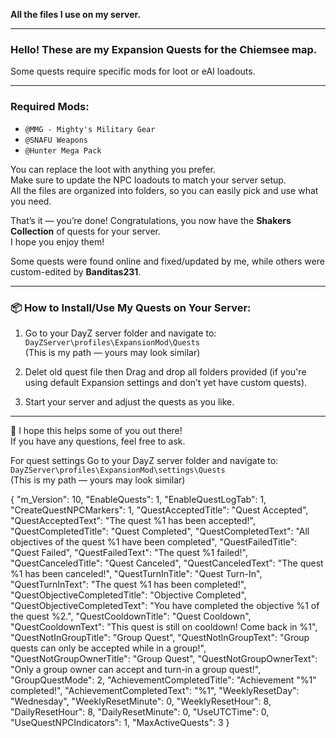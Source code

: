 **All the files I use on my server.**

---

### Hello! These are my Expansion Quests for the Chiemsee map.

Some quests require specific mods for loot or eAI loadouts.

---

### Required Mods:

- `@MMG - Mighty's Military Gear`
- `@SNAFU Weapons`
- `@Hunter Mega Pack`

You can replace the loot with anything you prefer.  
Make sure to update the NPC loadouts to match your server setup.  
All the files are organized into folders, so you can easily pick and use what you need.

That’s it — you’re done! Congratulations, you now have the **Shakers Collection** of quests for your server.  
I hope you enjoy them!

Some quests were found online and fixed/updated by me, while others were custom-edited by **Banditas231**.

---



### 📦 How to Install/Use My Quests on Your Server:

1. Go to your DayZ server folder and navigate to:  
   `DayZServer\profiles\ExpansionMod\Quests`  
   (This is my path — yours may look similar)

2. Delet old quest file then Drag and drop all folders provided (if you're using default Expansion settings and don’t yet have custom quests).

3. Start your server and adjust the quests as you like.

---

💪 I hope this helps some of you out there!  
If you have any questions, feel free to ask.


For quest settings Go to your DayZ server folder and navigate to:  
   `DayZServer\profiles\ExpansionMod\settings\Quests`  
   (This is my path — yours may look similar)

   
{
  "m_Version": 10,
  "EnableQuests": 1,
  "EnableQuestLogTab": 1,
  "CreateQuestNPCMarkers": 1,
  "QuestAcceptedTitle": "Quest Accepted",
  "QuestAcceptedText": "The quest %1 has been accepted!",
  "QuestCompletedTitle": "Quest Completed",
  "QuestCompletedText": "All objectives of the quest %1 have been completed",
  "QuestFailedTitle": "Quest Failed",
  "QuestFailedText": "The quest %1 failed!",
  "QuestCanceledTitle": "Quest Canceled",
  "QuestCanceledText": "The quest %1 has been canceled!",
  "QuestTurnInTitle": "Quest Turn-In",
  "QuestTurnInText": "The quest %1 has been completed!",
  "QuestObjectiveCompletedTitle": "Objective Completed",
  "QuestObjectiveCompletedText": "You have completed the objective %1 of the quest %2.",
  "QuestCooldownTitle": "Quest Cooldown",
  "QuestCooldownText": "This quest is still on cooldown! Come back in %1",
  "QuestNotInGroupTitle": "Group Quest",
  "QuestNotInGroupText": "Group quests can only be accepted while in a group!",
  "QuestNotGroupOwnerTitle": "Group Quest",
  "QuestNotGroupOwnerText": "Only a group owner can accept and turn-in a group quest!",
  "GroupQuestMode": 2,
  "AchievementCompletedTitle": "Achievement \"%1\" completed!",
  "AchievementCompletedText": "%1",
  "WeeklyResetDay": "Wednesday",
  "WeeklyResetMinute": 0,
  "WeeklyResetHour": 8,
  "DailyResetHour": 8,
  "DailyResetMinute": 0,
  "UseUTCTime": 0,
  "UseQuestNPCIndicators": 1,
  "MaxActiveQuests": 3
}
